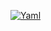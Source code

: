 
<a target="_blank" rel="noopener noreferrer" href="/ottvladimir/home_work/blob/master/%D0%A0%D0%B0%D0%B1%D0%BE%D1%82%D0%B0%20%D0%B2%20%D1%82%D0%B5%D1%80%D0%BC%D0%B8%D0%BD%D0%B0%D0%BB%D0%B5%20(%D0%BB%D0%B5%D0%BA%D1%86%D0%B8%D1%8F%201)/img/oracle.png"><img src="/ottvladimir/sysadm-homeworks/raw/master/01-intro-01/img/yaml.png" alt="Yaml" style="max-width:100%;"></a></li>
